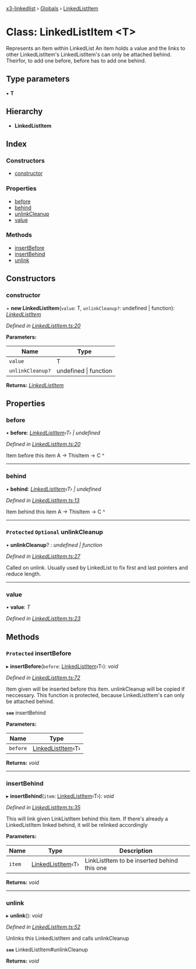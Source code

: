 [x3-linkedlist](../README.md) › [Globals](../globals.md) › [LinkedListItem](linkedlistitem.md)

# Class: LinkedListItem <**T**>

Represents an Item within LinkedList
An item holds a value and the links to other LinkedListItem's
LinkedListItem's can only be attached behind.
Theirfor, to add one before, before has to add one behind.

## Type parameters

▪ **T**

## Hierarchy

* **LinkedListItem**

## Index

### Constructors

* [constructor](linkedlistitem.md#constructor)

### Properties

* [before](linkedlistitem.md#before)
* [behind](linkedlistitem.md#behind)
* [unlinkCleanup](linkedlistitem.md#protected-optional-unlinkcleanup)
* [value](linkedlistitem.md#value)

### Methods

* [insertBefore](linkedlistitem.md#protected-insertbefore)
* [insertBehind](linkedlistitem.md#insertbehind)
* [unlink](linkedlistitem.md#unlink)

## Constructors

###  constructor

\+ **new LinkedListItem**(`value`: T, `unlinkCleanup?`: undefined | function): *[LinkedListItem](linkedlistitem.md)*

*Defined in [LinkedListItem.ts:20](https://github.com/x3cion/x3-linkedlist/blob/3dd1f0c/src/LinkedListItem.ts#L20)*

**Parameters:**

Name | Type |
------ | ------ |
`value` | T |
`unlinkCleanup?` | undefined &#124; function |

**Returns:** *[LinkedListItem](linkedlistitem.md)*

## Properties

###  before

• **before**: *[LinkedListItem](linkedlistitem.md)‹T› | undefined*

*Defined in [LinkedListItem.ts:20](https://github.com/x3cion/x3-linkedlist/blob/3dd1f0c/src/LinkedListItem.ts#L20)*

Item before this item
A -> ThisItem -> C
^

___

###  behind

• **behind**: *[LinkedListItem](linkedlistitem.md)‹T› | undefined*

*Defined in [LinkedListItem.ts:13](https://github.com/x3cion/x3-linkedlist/blob/3dd1f0c/src/LinkedListItem.ts#L13)*

Item behind this item
A -> ThisItem -> C
                 ^

___

### `Protected` `Optional` unlinkCleanup

• **unlinkCleanup**? : *undefined | function*

*Defined in [LinkedListItem.ts:27](https://github.com/x3cion/x3-linkedlist/blob/3dd1f0c/src/LinkedListItem.ts#L27)*

Called on unlink. Usually used by LinkedList to fix first and last pointers and reduce length.

___

###  value

• **value**: *T*

*Defined in [LinkedListItem.ts:23](https://github.com/x3cion/x3-linkedlist/blob/3dd1f0c/src/LinkedListItem.ts#L23)*

## Methods

### `Protected` insertBefore

▸ **insertBefore**(`before`: [LinkedListItem](linkedlistitem.md)‹T›): *void*

*Defined in [LinkedListItem.ts:72](https://github.com/x3cion/x3-linkedlist/blob/3dd1f0c/src/LinkedListItem.ts#L72)*

Item given will be inserted before this item.
unlinkCleanup will be copied if neccessary.
This function is protected, because LinkedListItem's can only be attached behind.

**`see`** insertBehind

**Parameters:**

Name | Type |
------ | ------ |
`before` | [LinkedListItem](linkedlistitem.md)‹T› |

**Returns:** *void*

___

###  insertBehind

▸ **insertBehind**(`item`: [LinkedListItem](linkedlistitem.md)‹T›): *void*

*Defined in [LinkedListItem.ts:35](https://github.com/x3cion/x3-linkedlist/blob/3dd1f0c/src/LinkedListItem.ts#L35)*

This will link given LinkListItem behind this item.
If there's already a LinkedListItem linked behind, it will be relinked accordingly

**Parameters:**

Name | Type | Description |
------ | ------ | ------ |
`item` | [LinkedListItem](linkedlistitem.md)‹T› | LinkListItem to be inserted behind this one  |

**Returns:** *void*

___

###  unlink

▸ **unlink**(): *void*

*Defined in [LinkedListItem.ts:52](https://github.com/x3cion/x3-linkedlist/blob/3dd1f0c/src/LinkedListItem.ts#L52)*

Unlinks this LinkedListItem and calls unlinkCleanup

**`see`** LinkedListItem#unlinkCleanup

**Returns:** *void*
